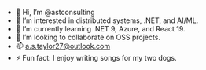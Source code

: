 - 👋 Hi, I’m @astconsulting
- 👀 I’m interested in distributed systems, .NET, and AI/ML.
- 🌱 I’m currently learning .NET 9, Azure, and React 19.
- 💞️ I’m looking to collaborate on OSS projects.
- 📫 a.s.taylor27@outlook.com
- ⚡ Fun fact: I enjoy writing songs for my two dogs.

<!---
astconsulting/astconsulting is a ✨ special ✨ repository because its `README.md` (this file) appears on your GitHub profile.
You can click the Preview link to take a look at your changes.
--->
